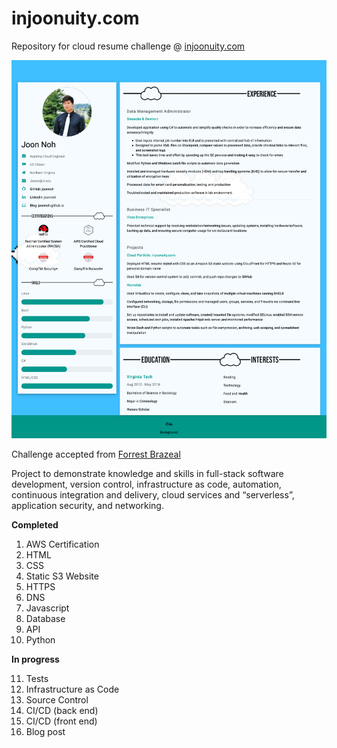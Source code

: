 # injoonuity.com
Repository for cloud resume challenge @ [injoonuity.com](https://injoonuity.com)

![injoonuity.png](injoonuity.png)

Challenge accepted from [Forrest Brazeal](https://forrestbrazeal.com/2020/04/23/the-cloud-resume-challenge/)

Project to demonstrate knowledge and skills in full-stack software development, version control, infrastructure as code, automation, continuous integration and delivery, cloud services and “serverless”, application security, and networking.

**Completed**
1. AWS Certification
2. HTML
3. CSS
4. Static S3 Website
5. HTTPS
6. DNS
7. Javascript
8. Database
9. API
10. Python

**In progress**

11. Tests
12. Infrastructure as Code
13. Source Control
14. CI/CD (back end)
15. CI/CD (front end)
16. Blog post

